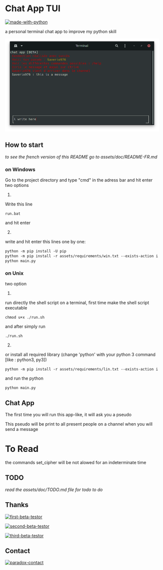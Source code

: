 # Chat App TUI

[![made-with-python](https://img.shields.io/badge/Made%20with-Python-1f425f.svg)](https://www.python.org/)

a personal terminal chat app to improve my python skill

![chat-app-TUI](/assets/doc/chat_app_tui.png "chat-app-TUI")

## How to start

*to see the french version of this README go to assets/doc/README-FR.md*

### on Windows
Go to the project directory and type "cmd" in the adress bar and hit enter
two options

1)
Write this line
```shell
run.bat
```
and hit enter

2)
write and hit enter this lines one by one:
```shell
python -m pip install -U pip
python -m pip install -r assets/requirements/win.txt --exists-action i
python main.py
```

### on Unix

two option

1)
run directly the shell script
on a terminal, first time make the shell script executable
```shell
chmod u+x ./run.sh
```
and after simply run
```shell
./run.sh
```

2)
or install all required library (change 'python' with your python 3 command [like : python3, py3])
```shell
python -m pip install -r assets/requirements/lin.txt --exists-action i
```
and run the python
```shell
python main.py
```

## Chat App

The first time you will run this app-like, it will ask you a pseudo

This pseudo will be print to all present people on a channel when you will send a message

# To Read
the commands set_cipher will be not alowed for an indeterminate time

## TODO

*read the assets/doc/TODO.md file for todo to do*

## Thanks

[![first-beta-testor](https://img.shields.io/badge/First%20Beta%20Testor-Quentin-red)](https://instagram.com/chaque_64?igshid=p6k5bmwvknk)

[![second-beta-testor](https://img.shields.io/badge/Second%20Beta%20Testor-Luciolle24-blue)](https://github.com/luciolle24)

[![third-beta-testor](https://img.shields.io/badge/Second%20Beta%20Testor-DreamFail-green)](https://github.com/DreamFail)

## Contact

[![paradox-contact](https://img.shields.io/badge/Saverio-personnex976%40gmail.com-blue)](mailto:personnex976%40gmail.com)